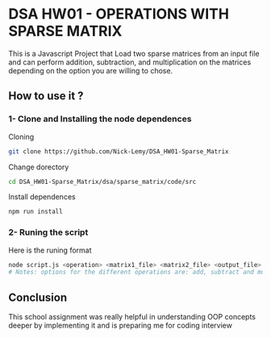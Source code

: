 # DSA HW01 - OPERATIONS WITH SPARSE MATRIX

This is a Javascript Project that Load two sparse matrices from an input file and can perform addition, subtraction, and multiplication on the matrices depending on the option you are willing to chose.

## How to use it ?

### 1- Clone and Installing the node dependences

Cloning

```bash
git clone https://github.com/Nick-Lemy/DSA_HW01-Sparse_Matrix
```

Change dorectory

```bash
cd DSA_HW01-Sparse_Matrix/dsa/sparse_matrix/code/src
```

Install dependences

```bash
npm run install
```

### 2- Runing the script

Here is the runing format

```bash
node script.js <operation> <matrix1_file> <matrix2_file> <output_file>
# Notes: options for the different operations are: add, subtract and multiply
```

## Conclusion

This school assignment was really helpful in understanding OOP concepts deeper by implementing it and is preparing me for coding interview
